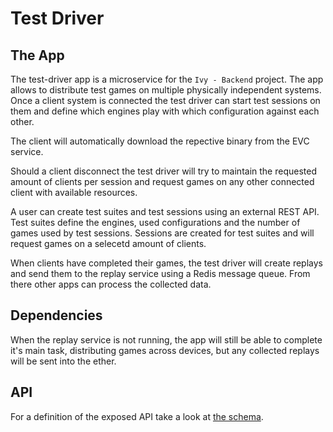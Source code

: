 # Test Driver

## The App

The test-driver app is a microservice for the `Ivy - Backend` project.
The app allows to distribute test games on multiple physically independent systems.
Once a client system is connected the test driver can start test sessions on them
and define which engines play with which configuration against each other.

The client will automatically download the repective binary from the EVC service.

Should a client disconnect the test driver will try to maintain the requested amount of clients per session
and request games on any other connected client with available resources.

A user can create test suites and test sessions using an external REST API.
Test suites define the engines, used configurations and the number of games used by test sessions.
Sessions are created for test suites and will request games on a selecetd amount of clients.

When clients have completed their games, the test driver will create replays and send them to the replay
service using a Redis message queue. From there other apps can process the collected data.

## Dependencies

When the replay service is not running, the app will still be able to complete it's main task, distributing
games across devices, but any collected replays will be sent into the ether.

## API

For a definition of the exposed API take a look
at [the schema](https://github.com/HenrikThoroe/ivy-backend/tree/main/packages/api-schema/src/schema/testing).
